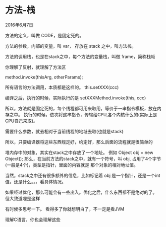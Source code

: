 
# 方法-栈

2016年6月7日



方法的定义，叫做 CODE，是固定死的。


方法的参数，内部的变量，叫 var， 存放在 stack 之中，叫方法栈。


方法的调用栈，也是在stack之中，每个方法的变量栈，叫做 frame，简称栈帧


你理解了反射，就理解了方法区


method.invoke(thisArg, otherParams);


所有语言的方法调用，本质都是这样的。
this.setXXX(ccc)


编译之后，执行的时候，实际执行的是 setXXXMethod.invoke(this, ccc)


所以，方法就是固定死的，每个线程都可用来取用，等价于一串指令模板，放在内存之中。 执行的时候，依次将这串指令，传输给CPU,各个内核什么的(实际上是CPU自己来取)。


需要什么参数，就去相对于当前线程的地址去取(也就是stack)


所以，只要编译器将这些东西规定好，约定好，那么后面的流程就是很简单的


堆内存中的对象，其实在stack之中存放了一个地址。 
例如 Object obj = new Object();
那么，在当前方法的stack之中，就有一个符号，叫 obj, 占用了4个字节(一般是4个)，类型是指针，里面的内容就是 那个对象的相对地址值。


当然，stack之中还有很多额外的信息，比如标记着 obj 是一个指针，还是一个int值，还是什么。。。看具体情况。


如果经过优化，那么可能会有一些出入。优化之后，什么东西都不是绝对的了。 但大致道哩是这样


有时候多思考一下。 看得多了你就想明白了，不一定是看JVM


理解C语言，你也会理解这些

